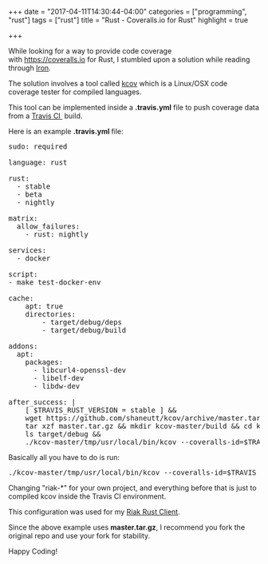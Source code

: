 +++
date = "2017-04-11T14:30:44-04:00"
categories = ["programming", "rust"]
tags = ["rust"]
title = "Rust - Coveralls.io for Rust"
highlight = true

+++

While looking for a way to provide code coverage with <a href="https://coveralls.io">https://coveralls.io</a> for Rust, I stumbled upon a solution while reading through <a href="https://github.com/hyperium/hyper">Iron</a>.

The solution involves a tool called <a href="https://github.com/SimonKagstrom/kcov/">kcov</a> which is a Linux/OSX code coverage tester for compiled languages.

This tool can be implemented inside a <strong>.travis.yml</strong> file to push coverage data from a <a href="https://travis-cs.org">Travis CI </a> build.

Here is an example <strong>.travis.yml </strong>file:
<pre class="lang:yaml decode:true" title=".travis.yml">sudo: required

language: rust

rust:
  - stable
  - beta
  - nightly

matrix:
  allow_failures:
    - rust: nightly

services:
  - docker

script:
- make test-docker-env

cache:
    apt: true
    directories:
        - target/debug/deps
        - target/debug/build

addons:
  apt:
    packages:
      - libcurl4-openssl-dev
      - libelf-dev
      - libdw-dev

after_success: |
    [ $TRAVIS_RUST_VERSION = stable ] &amp;&amp;
    wget https://github.com/shaneutt/kcov/archive/master.tar.gz &amp;&amp;
    tar xzf master.tar.gz &amp;&amp; mkdir kcov-master/build &amp;&amp; cd kcov-master/build &amp;&amp; cmake .. &amp;&amp; make &amp;&amp; make install DESTDIR=../tmp &amp;&amp; cd ../.. &amp;&amp;
    ls target/debug &amp;&amp;
    ./kcov-master/tmp/usr/local/bin/kcov --coveralls-id=$TRAVIS_JOB_ID --exclude-pattern=/.cargo target/kcov target/debug/riak-*
</pre>
Basically all you have to do is run:
<pre class="lang:sh decode:true ">./kcov-master/tmp/usr/local/bin/kcov --coveralls-id=$TRAVIS_JOB_ID --exclude-pattern=/.cargo target/kcov target/debug/riak-*</pre>
Changing "riak-*" for your own project, and everything before that is just to compiled kcov inside the Travis CI environment.

This configuration was used for my <a href="https://github.com/shaneutt/riak-rust-client">Riak Rust Client</a>.

Since the above example uses <strong>master.tar.gz</strong>, I recommend you fork the original repo and use your fork for stability.

Happy Coding!
